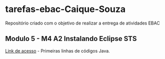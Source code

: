# tarefas-ebac-Caique-Souza
Repositório criado com o objetivo de realizar a entrega de atividades EBAC

## Modulo 5 - M4 A2 Instalando Eclipse STS
[Link de acesso](https://github.com/CaiqueSouzaa/tarefas-ebac-Caique-Souza/tree/main/mod5/PrimeiroProjeto) - Primeiras linhas de códigos Java.
